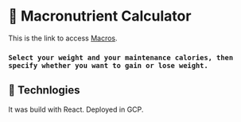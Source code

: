# 🦑 Macronutrient Calculator

This is the link to access [Macros](hhtps://www.kannder83.com/portfolio/macronutrientes).

### `Select your weight and your maintenance calories, then specify whether you want to gain or lose weight.`

## 🚀 Technlogies

It was build with React. Deployed in GCP.

